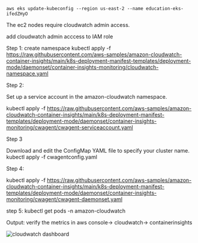 ```
aws eks update-kubeconfig --region us-east-2 --name education-eks-ifedZHyO
```

The ec2 nodes require cloudwatch admin access.

add cloudwatch admin acccess to IAM role

Step 1: 
create namespace
kubectl apply -f https://raw.githubusercontent.com/aws-samples/amazon-cloudwatch-container-insights/main/k8s-deployment-manifest-templates/deployment-mode/daemonset/container-insights-monitoring/cloudwatch-namespace.yaml

Step 2:

Set up a service account in the amazon-cloudwatch namespace.

kubectl apply -f https://raw.githubusercontent.com/aws-samples/amazon-cloudwatch-container-insights/main/k8s-deployment-manifest-templates/deployment-mode/daemonset/container-insights-monitoring/cwagent/cwagent-serviceaccount.yaml



Step 3

Download and edit the ConfigMap YAML file to specify your cluster name.
 kubectl apply -f cwagentconfig.yaml

Step 4: 

kubectl apply -f https://raw.githubusercontent.com/aws-samples/amazon-cloudwatch-container-insights/main/k8s-deployment-manifest-templates/deployment-mode/daemonset/container-insights-monitoring/cwagent/cwagent-daemonset.yaml


step 5: kubectl get pods -n amazon-cloudwatch

Output: verify the metrics in aws console-> cloudwatch-> containerinsights

![cloudwatch dashboard](path-to-image/image-name.png)



